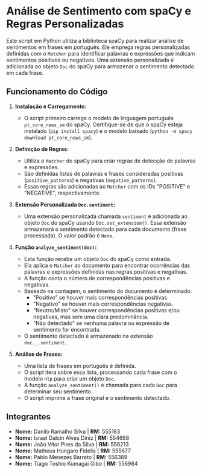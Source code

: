
# Análise de Sentimento com spaCy e Regras Personalizadas

Este script em Python utiliza a biblioteca spaCy para realizar análise de sentimentos em frases em português. Ele emprega regras personalizadas definidas com o `Matcher` para identificar palavras e expressões que indicam sentimentos positivos ou negativos. Uma extensão personalizada é adicionada ao objeto `Doc` do spaCy para armazenar o sentimento detectado em cada frase.

## Funcionamento do Código

1.  **Instalação e Carregamento:**
    * O script primeiro carrega o modelo de linguagem português `pt_core_news_sm` do spaCy. Certifique-se de que o spaCy esteja instalado (`pip install spacy`) e o modelo baixado (`python -m spacy download pt_core_news_sm`).

2.  **Definição de Regras:**
    * Utiliza o `Matcher` do spaCy para criar regras de detecção de palavras e expressões.
    * São definidas listas de palavras e frases consideradas positivas (`positive_patterns`) e negativas (`negative_patterns`).
    * Essas regras são adicionadas ao `Matcher` com os IDs "POSITIVE" e "NEGATIVE", respectivamente.

3.  **Extensão Personalizada `Doc.sentiment`:**
    * Uma extensão personalizada chamada `sentiment` é adicionada ao objeto `Doc` do spaCy usando `Doc.set_extension()`. Essa extensão armazenará o sentimento detectado para cada documento (frase processada). O valor padrão é `None`.

4.  **Função `analyze_sentiment(doc)`:**
    * Esta função recebe um objeto `Doc` do spaCy como entrada.
    * Ela aplica o `Matcher` ao documento para encontrar ocorrências das palavras e expressões definidas nas regras positivas e negativas.
    * A função conta o número de correspondências positivas e negativas.
    * Baseado na contagem, o sentimento do documento é determinado:
        * "Positivo" se houver mais correspondências positivas.
        * "Negativo" se houver mais correspondências negativas.
        * "Neutro/Misto" se houver correspondências positivas e/ou negativas, mas sem uma clara predominância.
        * "Não detectado" se nenhuma palavra ou expressão de sentimento for encontrada.
    * O sentimento detectado é armazenado na extensão `doc._.sentiment`.

5.  **Análise de Frases:**
    * Uma lista de frases em português é definida.
    * O script itera sobre essa lista, processando cada frase com o modelo `nlp` para criar um objeto `Doc`.
    * A função `analyze_sentiment()` é chamada para cada `Doc` para determinar seu sentimento.
    * O script imprime a frase original e o sentimento detectado.

## Integrantes

* **Nome:** Danilo Ramalho Silva      | **RM:**   555183
* **Nome:** Israel Dalcin Alves Diniz | **RM:**   554668
* **Nome:** João Vitor Pires da Silva | **RM:**   556213
* **Nome:** Matheus Hungaro Fidelis   | **RM:**   555677
* **Nome:** Pablo Menezes Barreto     | **RM:**   556389
* **Nome:** Tiago Toshio Kumagai Gibo | **RM:**   556984
